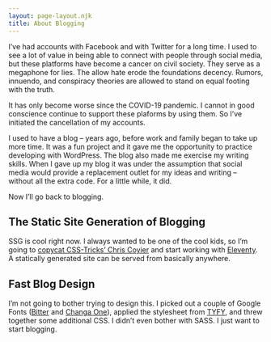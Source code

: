 ```yaml
---
layout: page-layout.njk
title: About Blogging
---
```

I’ve had accounts with Facebook and with Twitter for a long time. I used to see a lot of value in being able to connect with people through social media, but these platforms have become a cancer on civil society. They serve as a megaphone for lies. The allow hate erode the foundations decency. Rumors, innuendo, and conspiracy theories are allowed to stand on equal footing with the truth.

It has only become worse since the COVID-19 pandemic. I cannot in good conscience continue to support these plaforms by using them. So I’ve initiated the cancellation of my accounts.

I used to have a blog – years ago, before work and family began to take up more time. It was a fun project and it gave me the opportunity to practice developing with WordPress. The blog also made me exercise my writing skills. When I gave up my blog it was under the assumption that social media would provide a replacement outlet for my ideas and writing – without all the extra code. For a little while, it did.

Now I’ll go back to blogging.

## The Static Site Generation of Blogging

SSG is cool right now. I always wanted to be one of the cool kids, so I’m going to <a href="https://css-tricks.com/?s=eleventy&orderby=relevance&post_type=post%2Cpage%2Cguide">copycat CSS-Tricks’ Chris Coyier</a> and start working with <a href="https://www.11ty.dev">Eleventy</a>. A statically generated site can be served from basically anywhere.

## Fast Blog Design

I’m not going to bother trying to design this. I picked out a couple of Google Fonts (<a href="https://fonts.google.com/specimen/Bitter?query=bitter#standard-styles">Bitter</a> and <a href="https://fonts.google.com/specimen/Changa+One?query=changa#standard-styles">Changa One</a>), applied the stylesheet from <a href="http://aaronpinero.com/tyfy/docs/index.html">TYFY</a>, and threw together some additional CSS. I didn’t even bother with SASS. I just want to start blogging.